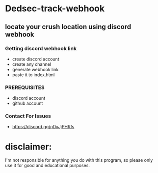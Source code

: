 # Dedsec-track-webhook
locate your crush location using discord webhook
-------------------------------------------------------------------------------------------------------------------------------------------------------
### Getting discord webhook link
* create discord account
* create any channel
* generate webhook link
* paste it to index.html

### PREREQUISITES
* discord account
* github account

### Contact For Issues 
* https://discord.gg/pDxJjPHRfs
 
# disclaimer:
  I'm not responsible for anything you do with this program, so please only use it for good and educational purposes.
